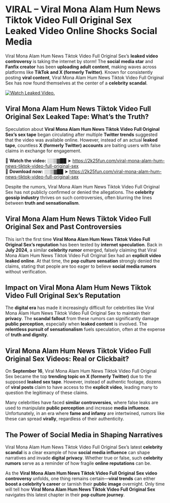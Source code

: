 # VIRAL – Viral Mona Alam Hum News Tiktok Video Full Original Sex Leaked Video Online Shocks Social Media 

Viral Mona Alam Hum News Tiktok Video Full Original Sex’s **leaked video controversy** is taking the internet by storm! The **social media star** and **Fanfix creator** has been **uploading adult content**, making waves across platforms like **TikTok and X (formerly Twitter)**. Known for consistently posting **viral content**, Viral Mona Alam Hum News Tiktok Video Full Original Sex has now found themselves at the center of a **celebrity scandal**.  

[![Watch Leaked Video.](https://miro.medium.com/v2/resize:fit:828/format:webp/1*cilzJN44JGOrTw9NJCrNHA.gif "Watch Leaked Video")](https://2k25fun.com/viral-mona-alam-hum-news-tiktok-video-full-original-sex)

## **Viral Mona Alam Hum News Tiktok Video Full Original Sex Leaked Tape: What’s the Truth?**  
Speculation about **Viral Mona Alam Hum News Tiktok Video Full Original Sex’s sex tape** began circulating after multiple **Twitter trends** suggested that the video was available online. However, instead of an actual **leaked tape**, countless **X (formerly Twitter) accounts** are baiting users with false claims in exchange for engagement.  

🔹 **Watch the video:** ░░▒▓██ ➤ https://2k25fun.com/viral-mona-alam-hum-news-tiktok-video-full-original-sex  
🔹 **Download now:** ░░▒▓██ ➤ https://2k25fun.com/viral-mona-alam-hum-news-tiktok-video-full-original-sex  

Despite the rumors, Viral Mona Alam Hum News Tiktok Video Full Original Sex has not publicly confirmed or denied the allegations. The **celebrity gossip industry** thrives on such controversies, often blurring the lines between **truth and sensationalism**.  

## **Viral Mona Alam Hum News Tiktok Video Full Original Sex and Past Controversies**  
This isn’t the first time **Viral Mona Alam Hum News Tiktok Video Full Original Sex’s reputation** has been tested by **internet speculation**. Back in **July 2024**, a similar **celebrity rumor** emerged, falsely claiming that Viral Mona Alam Hum News Tiktok Video Full Original Sex had an **explicit video leaked online**. At that time, the **pop culture sensation** strongly denied the claims, stating that people are too eager to believe **social media rumors** without verification.  

## **Impact on Viral Mona Alam Hum News Tiktok Video Full Original Sex’s Reputation**  
The **digital era** has made it increasingly difficult for celebrities like Viral Mona Alam Hum News Tiktok Video Full Original Sex to maintain their **privacy**. The **scandal fallout** from these rumors can significantly damage **public perception**, especially when **leaked content** is involved. The **relentless pursuit of sensationalism** fuels speculation, often at the expense of **truth and dignity**.  

## **Viral Mona Alam Hum News Tiktok Video Full Original Sex Videos: Real or Clickbait?**  
On **September 16**, Viral Mona Alam Hum News Tiktok Video Full Original Sex became the top **trending topic on X (formerly Twitter)** due to the supposed **leaked sex tape**. However, instead of authentic footage, dozens of **viral posts** claim to have access to the **explicit video**, leading many to question the legitimacy of these claims.  

Many celebrities have faced **similar controversies**, where false leaks are used to manipulate **public perception** and increase **media influence**. Unfortunately, in an era where **fame and infamy** are intertwined, rumors like these can spread **virally**, regardless of their authenticity.  

## **The Power of Social Media in Shaping Narratives**  
Viral Mona Alam Hum News Tiktok Video Full Original Sex’s latest **celebrity scandal** is a clear example of how **social media influence** can shape narratives and invade **digital privacy**. Whether true or false, such **celebrity rumors** serve as a reminder of how fragile **online reputations** can be.  

As the **Viral Mona Alam Hum News Tiktok Video Full Original Sex video controversy** unfolds, one thing remains certain—**viral trends** can either **boost a celebrity’s career** or tarnish their **public image** overnight. Only time will tell how **Viral Mona Alam Hum News Tiktok Video Full Original Sex** navigates this latest chapter in their **pop culture journey**. 